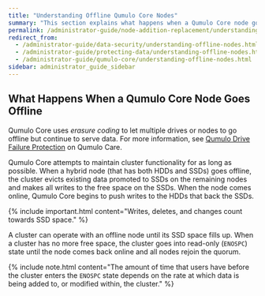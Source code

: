 ```yaml
---
title: "Understanding Offline Qumulo Core Nodes"
summary: "This section explains what happens when a Qumulo Core node goes offline."
permalink: /administrator-guide/node-addition-replacement/understanding-offline-nodes.html
redirect_from:
  - /administrator-guide/data-security/understanding-offline-nodes.html
  - /administrator-guide/protecting-data/understanding-offline-nodes.html
  - /administrator-guide/qumulo-core/understanding-offline-nodes.html
sidebar: administrator_guide_sidebar
---
```


## What Happens When a Qumulo Core Node Goes Offline
Qumulo Core uses _erasure coding_ to let multiple drives or nodes to go offline but continue to serve data. For more information, see [Qumulo Drive Failure Protection](https://care.qumulo.com/hc/en-us/articles/115014383267) on Qumulo Care.

Qumulo Core attempts to maintain cluster functionality for as long as possible. When a hybrid node (that has both HDDs and SSDs) goes offline, the cluster evicts existing data promoted to SSDs on the remaining nodes and makes all writes to the free space on the SSDs. When the node comes online, Qumulo Core begins to push writes to the HDDs that back the SSDs.

{% include important.html content="Writes, deletes, and changes count towards SSD space." %}

A cluster can operate with an offline node until its SSD space fills up. When a cluster has no more free space, the cluster goes into read-only (`ENOSPC`) state until the node comes back online and all nodes rejoin the quorum.

{% include note.html content="The amount of time that users have before the cluster enters the `ENOSPC` state depends on the rate at which data is being added to, or modified within, the cluster." %}
